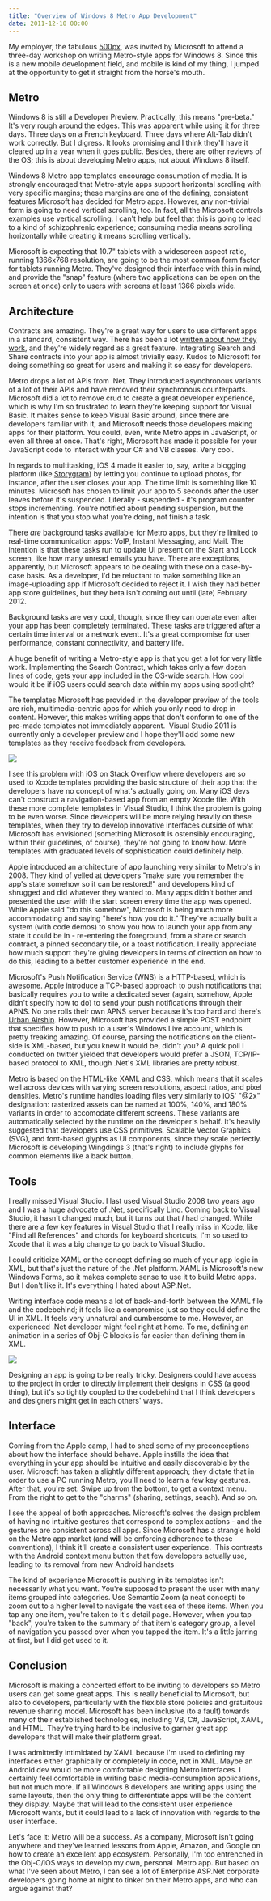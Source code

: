 ```yaml
---
title: "Overview of Windows 8 Metro App Development"
date: 2011-12-10 00:00
---
```


My employer, the fabulous [500px](http://500px.com/), was invited by Microsoft to attend a three-day workshop on writing Metro-style apps for Windows 8. Since this is a new mobile development field, and mobile is kind of my thing, I jumped at the opportunity to get it straight from the horse's mouth.



## Metro

Windows 8 is still a Developer Preview. Practically, this means "pre-beta." It's very rough around the edges. This was apparent while using it for three days. Three days on a French keyboard. Three days where Alt-Tab didn't work correctly. But I digress. It looks promising and I think they'll have it cleared up in a year when it goes public. Besides, there are other reviews of the OS; this is about developing Metro apps, not about Windows 8 itself.

Windows 8 Metro app templates encourage consumption of media. It is strongly encouraged that&nbsp;Metro-style apps support horizontal scrolling with very specific margins; these margins are one of the defining, consistent features Microsoft has decided for Metro apps. However, any non-trivial form is going to need vertical scrolling, too. In fact, all the Microsoft controls examples use vertical scrolling. I can't help but feel that this is going to lead to a kind of schizophrenic experience; consuming media means scrolling horizontally while creating it means scrolling vertically.

Microsoft is expecting that 10.7" tablets with a widescreen aspect ratio, running 1366x768 resolution, are going to be the most common form factor for tablets running Metro. They've designed their interface with this in mind, and provide the "snap" feature (where two applications can be open on the screen at once) only to users with screens at least 1366 pixels wide.

## Architecture

Contracts are amazing. They're a great way for users to use different apps in a standard, consistent way. There has been a lot [written about how they work](http://www.pcworld.com/article/239893/windows_8_going_indepth_with_microsofts_massive_update_to_windows.html), and they're widely regard as a great feature. Integrating Search and Share contracts into your app is almost trivially easy. Kudos to Microsoft for doing something so great for users and making it so easy for developers.

Metro drops a lot of APIs from .Net. They introduced asynchronous variants of a lot of their APIs and have removed their synchronous counterparts. Microsoft did a lot to remove crud to create a great developer experience, which is why I'm so frustrated to learn they're keeping support for Visual Basic. It makes sense to keep Visual Basic around, since there are developers familiar with it, and Microsoft needs those developers making apps for their platform. You could, even, write Metro apps in JavaScript, or even all three at once. That's right, Microsoft has made it possible for your JavaScript code to interact with your C# and VB classes. Very cool.

In regards to multitasking, iOS 4 made it easier to, say, write a blogging platform (like [Storygram](http://itunes.apple.com/us/app/storygram/id482507340?mt=8&ls=1)) by letting you continue to upload photos, for instance, after the user closes your app. The time limit is something like 10 minutes. Microsoft has chosen to limit your app to 5 seconds after the user leaves before it's suspended. Literally - suspended - it's program counter stops incrementing. You're notified about pending suspension, but the intention is that you stop what you're doing, not finish a task.

There _are_ background tasks available for Metro apps, but they're limited to real-time communication apps: VoIP, Instant Messaging, and Mail. The intention is that these tasks run to update UI present on the Start and Lock screen, like how many unread emails you have. There are exceptions, apparently, but Microsoft appears to be dealing with these on a case-by-case basis. As a developer, I'd be reluctant to make something like an image-uploading app if Microsoft decided to reject it. I wish they had better app store guidelines, but they beta isn't coming out until (late) February 2012.

Background tasks are very cool, though, since they can operate even after your app has been completely terminated. These tasks are triggered after a certain time interval or a network event. It's a great compromise for user performance, constant connectivity, and battery life.

A huge benefit of writing a Metro-style app is that you get a lot for very little work. Implementing the Search Contract, which takes only a few dozen lines of code, gets your app included in the OS-wide search. How cool would it be if iOS users could search data within my apps using spotlight?

The templates Microsoft has provided in the developer preview of the tools are rich, multimedia-centric apps for which you only need to drop in content. However, this makes writing apps that don't conform to one of the pre-made templates not immediately apparent. &nbsp;Visual Studio 2011 is currently only a developer preview and I hope they'll add some new templates as they receive feedback from developers.

 ![](/img/import/blog/2011/12/overview-of-metro-apps/50EABE3930B84B309A4AEEF35C302C7D.png)

I see this problem with iOS on Stack Overflow where developers are so used to Xcode templates providing the basic structure of their app that the developers have no concept of what's actually going on. Many iOS devs can't construct a navigation-based app from an empty Xcode file. With these more complete templates in Visual Studio, I think the problem is going to be even worse. Since developers will be more relying&nbsp;heavily on these templates, when they try to develop innovative interfaces outside of what Microsoft has envisioned (something Microsoft is ostensibly encouraging, within their guidelines, of course), they're not going to know how. More templates with graduated levels of sophistication could definitely help.

Apple introduced an architecture of app launching very similar to Metro's in 2008. They kind of yelled at developers "make sure you remember the app's state somehow so it can be restored!" and developers kind of shrugged and did whatever they wanted to. Many apps didn't bother and presented the user with the start screen every time the app was opened. While Apple said "do this somehow", Microsoft is being much more accommodating and saying "here's how you do it." They've actually built a system (with code demos) to show you how to launch your app from any state it could be in - re-entering the foreground, from a share or search contract, a pinned secondary tile, or a toast notification. I really appreciate how much support they're giving developers in terms of direction on how to do this, leading to a better customer experience in the end.

Microsoft's Push Notification Service (WNS) is a HTTP-based, which is awesome. Apple introduce a TCP-based approach to push notifications that basically requires you to write a dedicated sever (again, somehow, Apple didn't specify how to do) to send your push notifications through their APNS. No one rolls their own APNS server because it's too hard and there's [Urban Airship](http://urbanairship.com/). However, Microsoft has provided a simple POST endpoint that specifies how to push to a user's Windows Live account, which is pretty freaking amazing. Of course, parsing the notifications on the client-side is XML-based, but you knew it would be, didn't you? A quick poll I conducted on twitter yielded that developers would prefer a JSON, TCP/IP-based protocol to XML, though .Net's XML libraries are pretty robust.

Metro is based on the HTML-like XAML and CSS, which means that it scales well across devices with varying screen resolutions, aspect ratios, and pixel densities. Metro's runtime handles loading files very similarly to iOS' "@2x" designation: rasterized assets can be named at 100%, 140%, and 180% variants in order to accomodate different screens. These variants are automatically selected by the runtime on the developer's behalf. It's heavily suggested that developers use CSS primitives, Scalable Vector Graphics (SVG), and font-based glyphs as UI components, since they scale perfectly. Microsoft is developing Wingdings 3 (that's right) to include glyphs for common elements like a back button.

## Tools

I really missed Visual Studio. I last used Visual Studio 2008 two years ago and I was a huge advocate of .Net, specifically Linq. Coming back to Visual Studio, it hasn't changed much, but it turns out that _I_ had changed. While there are a few key features in Visual Studio that I really miss in Xcode, like "Find all References" and chords for keyboard shortcuts, I'm so used to Xcode that it was a big change to go back to Visual Studio.

I could criticize XAML or the concept defining so much of your app logic in XML, but that's just the nature of the .Net platform. XAML is Microsoft's new Windows Forms, so it makes complete sense to use it to build Metro apps. But I don't like it. It's everything I hated about ASP.Net.

Writing interface code means a lot of back-and-forth between the XAML file and the codebehind; it feels like a compromise just so they could define the UI in XML. It feels very unnatural and cumbersome to me. However, an experienced .Net developer might feel right at home. To me, defining an animation in a series of Obj-C blocks is far easier than defining them in XML.

 ![](/img/import/blog/2011/12/overview-of-metro-apps/F03A6746F8404EADA8C287DA1D2C5C70.png)

Designing an app is going to be really tricky. Designers could have access to the project in order to directly implement their designs in CSS (a good thing), but it's so tightly coupled to the codebehind that I think developers and designers might get in each others' ways.

## Interface

Coming from the Apple camp, I had to shed some of my preconceptions about how the interface should behave. Apple instills the idea that everything in your app should be intuitive and easily discoverable by the user. Microsoft has taken a slightly different approach; they dictate that in order to use a PC running Metro, you'll need to learn a few key gestures. After that, you're set. Swipe up from the bottom, to get a context menu. From the right to get to the "charms" (sharing, settings, seach). And so on.

I see the appeal of both approaches. Microsoft's solves the design problem of having no intuitive gestures that correspond to complex actions - and the gestures are consistent across all apps. Since Microsoft has a strangle hold on the Metro app market (and **will** be enforcing adherence to these conventions), I think it'll create a consistent user experience. &nbsp;This contrasts with the Android context menu button that few developers actually use, leading to its removal from new Android handsets

The kind of experience Microsoft is pushing in its templates isn't necessarily what you want. You're supposed to present the user with many items grouped into categories. Use Semantic Zoom (a neat concept) to zoom out to a higher level to navigate the vast sea of these items. When you tap any one item, you're taken to it's detail page. However, when you tap "back", you're taken to the summary of that item's category group, a level of navigation you passed over when you tapped the item. It's a little jarring at first, but I did get used to it.

## Conclusion

Microsoft is making a concerted effort to be inviting to developers so Metro users can get some great apps. This is really beneficial to Microsoft, but also to developers, particularly with the flexible store policies and gratuitous revenue sharing model. Microsoft has been inclusive (to a fault) towards many of their established technologies, including VB, C#, JavaScript, XAML, and HTML. They're trying hard to be inclusive to garner great app developers that will make their platform great.

I was admittedly intimidated by XAML because I'm used to defining my interfaces either graphically or completely in code, not in XML. Maybe an Android dev would be more comfortable designing Metro interfaces. I certainly feel comfortable in writing basic media-consumption applications, but not much more. If all Windows 8 developers are writing apps using the same layouts, then the only thing to differentiate apps will be the content they display. Maybe that will lead to the consistent user experience Microsoft wants, but it could lead to a lack of innovation with regards to the user interface.

Let's face it: Metro will be a success. As a company, Microsoft isn't going anywhere and they've learned lessons from Apple, Amazon, and Google on how to create an excellent app ecosystem. Personally, I'm too entrenched in the Obj-C/iOS ways to develop my own, personal &nbsp;Metro app. But based on what I've seen about Metro, I can see a lot of Enterprise ASP.Net corporate developers going home at night to tinker on their Metro apps, and who can argue against that?

<!-- more -->
